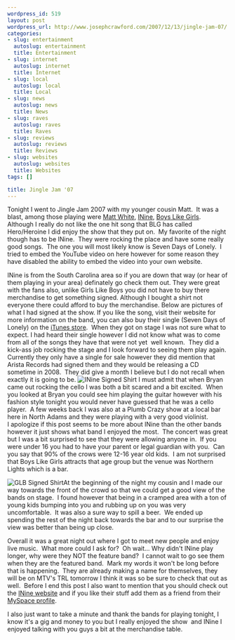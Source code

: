 ```yaml
--- 
wordpress_id: 519
layout: post
wordpress_url: http://www.josephcrawford.com/2007/12/13/jingle-jam-07/
categories: 
- slug: entertainment
  autoslug: entertainment
  title: Entertainment
- slug: internet
  autoslug: internet
  title: Internet
- slug: local
  autoslug: local
  title: Local
- slug: news
  autoslug: news
  title: News
- slug: raves
  autoslug: raves
  title: Raves
- slug: reviews
  autoslug: reviews
  title: Reviews
- slug: websites
  autoslug: websites
  title: Websites
tags: []

title: Jingle Jam '07
---
```


Tonight I went to Jingle Jam 2007 with my younger cousin Matt.  It was a blast, among those playing were [Matt White](http://www.mattwhitemusic.com/), [INine](http://www.inine.com/), [Boys Like Girls](http://www.boyslikegirls.com/).  Although I really do not like the one hit song that BLG has called Hero/Heroine I did enjoy the show that they put on.  My favorite of the night though has to be INine.  They were rocking the place and have some really good songs.  The one you will most likely know is Seven Days of Lonely.  I tried to embed the YouTube video on here however for some reason they have disabled the ability to embed the video into your own website.
  
INine is from the South Carolina area so if you are down that way (or hear of them playing in your area) definately go check them out.  They were great with the fans also, unlike Girls Like Boys you did not have to buy there merchandise to get something signed.  Although I bought a shirt not everyone there could afford to buy the merchandise.  Below are pictures of what I had signed at the show. If you like the song, visit their website for more information on the band, you can also buy their single (Seven Days of Lonely) on the [iTunes store](itms://phobos.apple.com/WebObjects/MZStore.woa/wa/viewAlbum?i=26216225&id=262162223&s=143441&partnerid=30&partnerid=30&siteID=W3RIIdWcIOU-beJY_SJHLbF_Qzi3aMZg6w&ign-mscache=1 "INine Single").  When they got on stage I was not sure what to expect. I had heard their single however I did not know what was to come from all of the songs they have that were not yet  well known.  They did a kick-ass job rocking the stage and I look forward to seeing them play again.  Currently they only have a single for sale however they did mention that Arista Records had signed them and they would be releasing a CD sometime in 2008.  They did give a month I believe but I do not recall when exactly it is going to be.
 ![INine Signed Shirt](http://www.josephcrawford.com/wp-content/uploads/2007/12/photo-1.jpg) I must admit that when Bryan came out rocking the cello I was both a bit scared and a bit excited.&nbsp; When you looked at Bryan you could see him playing the guitar however with his fashion style tonight you would never have guessed that he was a cello player.&nbsp; A few weeks back I was also at a Plumb Crazy show at a local bar here in North Adams and they were playing with a very good violinist.  
I apologize if this post seems to be more about INine than the other bands however it just shows what band I enjoyed the most.  The concert was great but I was a bit surprised to see that they were allowing anyone in.  If you were under 16 you had to have your parent or legal guardian with you.  Can you say that 90% of the crows were 12-16 year old kids.  I am not surprised that Boys Like Girls attracts that age group but the venue was Northern Lights which is a bar.  

![GLB Signed Shirt](http://www.josephcrawford.com/wp-content/uploads/2007/12/photo-3.jpg)At the beginning of the night my cousin and I made our way towards the front of the crowd so that we could get a good view of the bands on stage.  I found however that being in a cramped area with a ton of young kids bumping into you and rubbing up on you was very uncomfortable.  It was also a sure way to spill a beer.  We ended up spending the rest of the night back towards the bar and to our surprise the view was better than being up close. 
  
Overall it was a great night out where I got to meet new people and enjoy live music.  What more could I ask for?  Oh wait... Why didn't INine play longer, why were they NOT the feature band?  I cannot wait to go see them when they are the featured band.  Mark my words it won't be long before that is happening.  They are already making a name for themselves, they will be on MTV's TRL tomorrow I think it was so be sure to check that out as well.  Before I end this post I also want to mention that you should check out the [INine website](http://www.inine.com/) and if you like their stuff add them as a friend from their [MySpace profile](http://www.myspace.com/inine).

I also just want to take a minute and thank the bands for playing tonight, I know it's a gig and money to you but I really enjoyed the show  and INine I enjoyed talking with you guys a bit at the merchandise table.
